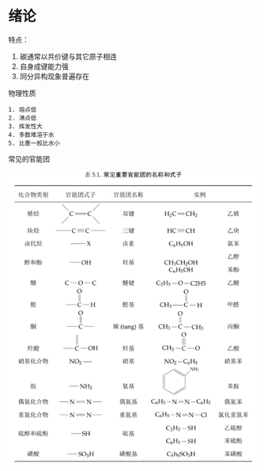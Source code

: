 #  绪论

特点：

1. 碳通常以共价键与其它原子相连
2. 自身成键能力强
3. 同分异构现象普遍存在

物理性质

 	1. 熔点低
 	2. 沸点低
 	3. 挥发性大
 	4. 多数难溶于水
 	5. 比重一般比水小 
常见的官能团

![image-20240408164840074](./assets/image-20240408164840074.png)

